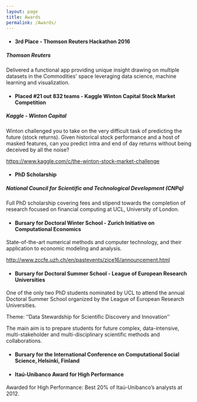 ```yaml
---
layout: page
title: Awards
permalink: /Awards/
---
```

- <h4> 3rd Place - Thomson Reuters Hackathon 2016 </h4>
<h5> Thomson Reuters  </h5>
Delivered a functional app providing unique insight drawing on multiple datasets in the Commodities' space leveraging data science, machine learning and visualization.

- <h4> Placed #21 out 832 teams - Kaggle Winton Capital Stock Market Competition </h4>
<h5> Kaggle - Winton Capital </h5>

Winton challenged you to take on the very difficult task of predicting the future (stock returns). Given historical stock performance and a host of masked features, can you predict intra and end of day returns without being deceived by all the noise? 

https://www.kaggle.com/c/the-winton-stock-market-challenge

- <h4> PhD Scholarship </h4> 
<h5> National Council for Scientific and Technological Development (CNPq) </h5>

Full PhD scholarship covering fees and stipend towards the completion of research focused on financial computing at UCL, University of London.

- <h4> Bursary for Doctoral Winter School - Zurich Initiative on Computational Economics </h4> 

State-of-the-art numerical methods and computer technology, and their application to economic modeling and analysis. 

http://www.zccfe.uzh.ch/en/pastevents/zice16/announcement.html

- <h4> Bursary for Doctoral Summer School - League of European Research Universities </h4> 

One of the only two PhD students nominated by UCL to attend the annual Doctoral Summer School organized by the League of European Research Universities.

Theme: ‘’Data Stewardship for Scientific Discovery and Innovation’’

The main aim is to prepare students for future complex, data-intensive, multi-stakeholder and multi-disciplinary scientific methods and collaborations.

- <h4> Bursary for the International Conference on Computational Social Science, Helsinki, Finland </h4>

- <h4> Itaú-Unibanco Award for High Performance </h4>

 Awarded for High Performance: Best 20% of Itaú-Unibanco’s analysts at 2012.
